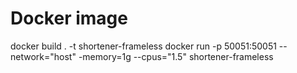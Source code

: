 # Docker image

docker build . -t shortener-frameless
docker run -p 50051:50051 --network="host" -memory=1g --cpus="1.5" shortener-frameless

